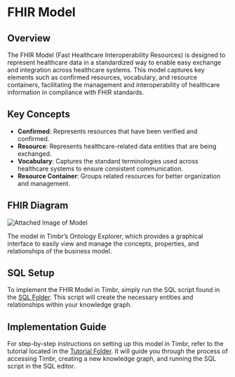 # FHIR Model

## Overview
The FHIR Model (Fast Healthcare Interoperability Resources) is designed to represent healthcare data in a standardized way to enable easy exchange and integration across healthcare systems. This model captures key elements such as confirmed resources, vocabulary, and resource containers, facilitating the management and interoperability of healthcare information in compliance with FHIR standards.

## Key Concepts
- **Confirmed**: Represents resources that have been verified and confirmed.
- **Resource**: Represents healthcare-related data entities that are being exchanged.
- **Vocabulary**: Captures the standard terminologies used across healthcare systems to ensure consistent communication.
- **Resource Container**: Groups related resources for better organization and management.

## FHIR Diagram

![Attached Image of Model](path/to/image.png)

The model in Timbr’s Ontology Explorer, which provides a graphical interface to easily view and manage the concepts, properties, and relationships of the business model.

## SQL Setup
To implement the FHIR Model in Timbr, simply run the SQL script found in the [SQL Folder](./sql). This script will create the necessary entities and relationships within your knowledge graph.

## Implementation Guide
For step-by-step instructions on setting up this model in Timbr, refer to the tutorial located in the [Tutorial Folder](./tutorial). It will guide you through the process of accessing Timbr, creating a new knowledge graph, and running the SQL script in the SQL editor.
